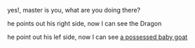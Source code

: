 yes!, master is you, what are you doing there?

he points out his right side, now I can see the Dragon

he point out his lef side, now I can see [a possessed baby goat](https://www.youtube.com/watch?v=AWvefaN8USk)
